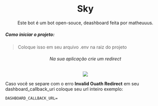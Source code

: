 <div align="center">
</div>
<h1 align="center">Sky</h1>

<p align="center">
  Este bot é um bot open-souce, deashboard feita por matheuuus.
</p>
<h5>Como iniciar o projeto:</h5>

>Coloque isso em seu arquivo .env na raiz do projeto

<div align="center">
  <h6>Na sua aplicação crie um redirect</h6>
  <img src="https://media.discordapp.net/attachments/754154558631968778/771538584528224286/unknown.png?width=905&height=533" ">
</div>

Caso você se separe com o erro **Invalid Ouath Redirect** em seu dashboard_callback_uri coloque seu url inteiro exemplo:
```
DASHBOARD_CALLBACK_URL=
```
